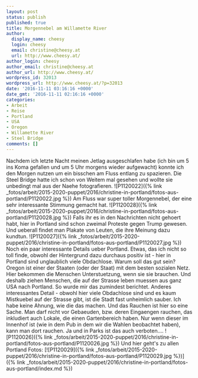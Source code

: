 ```yaml
---
layout: post
status: publish
published: true
title: Morgennebel am Willamette River
author:
  display_name: cheesy
  login: cheesy
  email: christine@cheesy.at
  url: http://www.cheesy.at/
author_login: cheesy
author_email: christine@cheesy.at
author_url: http://www.cheesy.at/
wordpress_id: 32013
wordpress_url: http://www.cheesy.at/?p=32013
date: '2016-11-11 03:16:16 +0000'
date_gmt: '2016-11-11 02:16:16 +0000'
categories:
- Arbeit
- Reise
- Portland
- USA
- Oregon
- Willamette River
- Steel Bridge
comments: []
---
```

Nachdem ich letzte Nacht meinen Jetlag ausgeschlafen habe (ich bin um 5 ins Koma gefallen und um 5 Uhr morgens wieder aufgewacht) konnte ich den Morgen nutzen um ein bisschen am Fluss entlang zu spazieren. Die Steel Bridge hatte ich schon von Weitem mal gesehen und wollte sie unbedingt mal aus der Naehe fotografieren.
![P1120022]({% link _fotos/arbeit/2015-2020-puppet/2016/christine-in-portland/fotos-aus-portland/P1120022.jpg %})
Am Fluss war super toller Morgennebel, der eine sehr interessante Stimmung gemacht hat.
![P1120028]({% link _fotos/arbeit/2015-2020-puppet/2016/christine-in-portland/fotos-aus-portland/P1120028.jpg %})
Falls ihr es in den Nachrichten nicht gehoert habt, hier in Portland sind schon zweimal Proteste gegen Trump gewesen. Und ueberall findet man Plakate von Leuten, die ihre Meinung dazu kundtun.
![P1120027]({% link _fotos/arbeit/2015-2020-puppet/2016/christine-in-portland/fotos-aus-portland/P1120027.jpg %})
Noch ein paar interessante Details ueber Portland. Etwas, das ich nicht so toll finde, obwohl der Hintergrund dazu durchaus positiv ist - hier in Portland sind unglaublich viele Obdachlose. Warum soll das gut sein? Oregon ist einer der Staaten (oder der Staat) mit dem besten sozialen Netz. Hier bekommen die Menschen Unterstuetzung, wenn sie sie brauchen. Und deshalb ziehen Menschen, die auf der Strasse leben muessen aus ganz USA nach Portland. So wurde mir das zumindest berichtet.
Anderes interessantes Detail - obwohl hier viele Obdachlose sind und es kaum Mistkuebel auf der Strasse gibt, ist die Stadt fast unheimlich sauber. Ich habe keine Ahnung, wie die das machen.
Und das Rauchen ist hier so eine Sache. Man darf nicht vor Gebaeuden, bzw. deren Eingaengen rauchen, das inkludiert auch Lokale, die einen Gartenbereich haben. Nur wenn dieser im Innenhof ist (wie in dem Pub in dem wir die Wahlen beobachtet haben), kann man dort rauchen. Ja und in Parks ist das auch verboten....
![P1120026]({% link _fotos/arbeit/2015-2020-puppet/2016/christine-in-portland/fotos-aus-portland/P1120026.jpg %})
Und hier geht's zu allen Portland Fotos:
[![P1120029]({% link _fotos/arbeit/2015-2020-puppet/2016/christine-in-portland/fotos-aus-portland/P1120029.jpg %})]({% link _fotos/arbeit/2015-2020-puppet/2016/christine-in-portland/fotos-aus-portland/index.md %})
